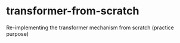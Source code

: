 # transformer-from-scratch
Re-implementing the transformer mechanism from scratch (practice purpose)
